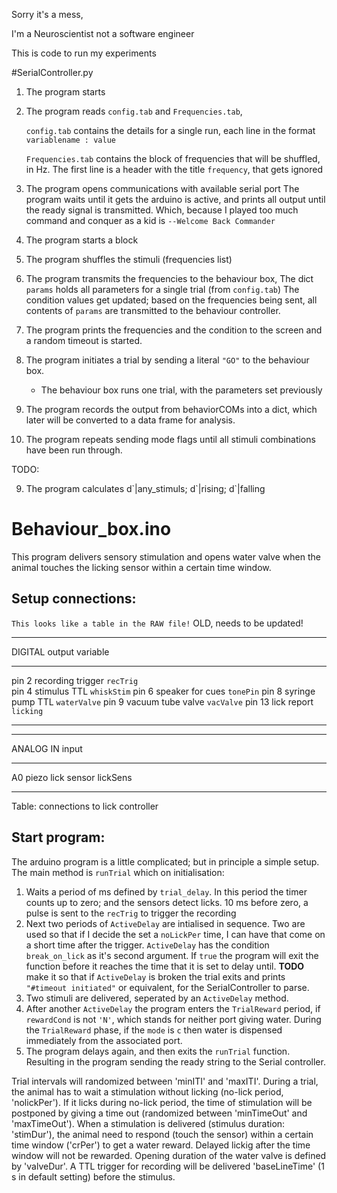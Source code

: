Sorry it's a mess,

I'm a Neuroscientist not a software engineer

This is code to run my experiments


#SerialController.py

1. The program starts
2. The program reads `config.tab` and `Frequencies.tab`,
    
    `config.tab` contains the details for a single run, 
    each line in the format `variablename : value`
    
    `Frequencies.tab` contains the block of frequencies that will be shuffled, in Hz. 
    The first line is a header with the title `frequency`, that gets ignored
    
2. The program opens communications with available serial port
    The program waits until it gets the arduino is active, and prints all output
    until the ready signal is transmitted. Which, because I played too much 
    command and conquer as a kid is `--Welcome Back Commander`
    
3. The program starts a block
4. The program shuffles the stimuli (frequencies list)

5. The program transmits the frequencies to the behaviour box,
    The dict `params` holds all parameters for a single trial (from `config.tab`)
    The condition values get updated; based on the frequencies being sent,
    all contents of `params` are transmitted to the behaviour controller.
    
6. The program prints the frequencies and the condition to the screen and a
   random timeout is started.
6. The program initiates a trial by sending a literal `"GO"` to the 
   behaviour box.
   - The behaviour box runs one trial, with the parameters set previously

7. The program records the output from behaviorCOMs into a
   dict, which later will be converted to a data frame for analysis.

8. The program repeats sending mode flags until all stimuli combinations have
   been run through.
   
TODO:

9. The program calculates d\`|any_stimuls; d\`|rising; d\`|falling







# Behaviour_box.ino

This program delivers sensory stimulation and opens water 
valve when the animal touches the licking sensor within a 
certain time window.

Setup connections:
------------------

`This looks like a table in the RAW file!`
OLD, needs to be updated!  
--------- ----------------- ------------  
 DIGITAL    output           variable
--------- ----------------- ------------
pin 2     recording trigger `recTrig`  
pin 4     stimulus TTL      `whiskStim`
pin 6     speaker for cues  `tonePin`
pin 8     syringe pump TTL  `waterValve`
pin 9     vacuum tube valve `vacValve`
pin 13    lick report       `licking`
--------- ----------------- ------------

--------- ----------------- ------------
ANALOG IN input
--------- ----------------- ------------
A0        piezo lick sensor lickSens
--------- ----------------- ------------
Table: connections to lick controller
  
Start program:
--------------

The arduino program is a little complicated; but in principle a simple
setup. The main method is `runTrial` which on initialisation:

1. Waits a period of ms defined by `trial_delay`. In this period the timer counts
   up to zero; and the sensors detect licks. 10 ms before zero, a pulse is sent to
   the `recTrig` to trigger the recording
2. Next two periods of `ActiveDelay` are intialised in sequence. Two are used 
   so that if I decide the set a `noLickPer` time, I can have that come on a
   short time after the trigger. `ActiveDelay` has the condition `break_on_lick`
   as it's second argument. If `true` the program will exit the function before
   it reaches the time that it is set to delay until. **TODO** make it so that if
   `ActiveDelay` is broken the trial exits and prints `"#timeout initiated"` or
    equivalent, for the SerialController to parse.
3. Two stimuli are delivered, seperated by an `ActiveDelay` method.
4. After another `ActiveDelay` the program enters the `TrialReward` period, if
   `rewardCond` is not `'N'`, which stands for neither port giving water. During
   the `TrialReward` phase, if the `mode` is `c` then water is dispensed 
   immediately from the associated port.
5. The program delays again, and then exits the `runTrial` function. Resulting in
   the program sending the ready string to the Serial controller.

Trial intervals will randomized between 'minITI' and 'maxITI'. 
During a trial, the animal has to wait a stimulation without 
licking (no-lick period, 'nolickPer').
If it licks during no-lick period, the time of stimulation 
will be postponed by giving a time out (randomized between 
'minTimeOut' and 'maxTimeOut').
When a stimulation is delivered (stimulus duration: 'stimDur'), 
the animal need to respond (touch the sensor) within a certain 
time window ('crPer') to get a water reward.
Delayed lickig after the time window will not be rewarded. 
Opening duration of the water valve is defined by 'valveDur'.
A TTL trigger for recording will be delivered 
'baseLineTime' (1 s in default setting) before the stimulus.